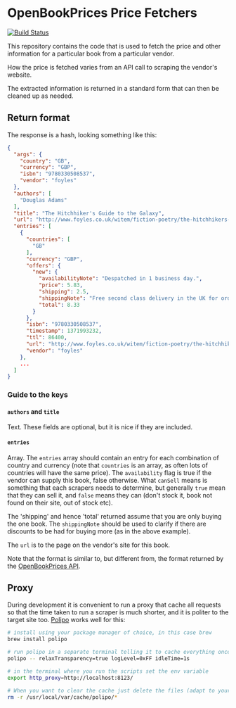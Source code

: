 # OpenBookPrices Price Fetchers

[![Build Status](https://secure.travis-ci.org/OpenBookPrices/l2b-price-fetchers.png)](http://travis-ci.org/OpenBookPrices/l2b-price-fetchers)

This repository contains the code that is used to fetch the price and other
information for a particular book from a particular vendor.

How the price is fetched varies from an API call to scraping the vendor's
website.

The extracted information is returned in a standard form that can then be
cleaned up as needed.

## Return format

The response is a hash, looking something like this:

``` json
{
  "args": {
    "country": "GB",
    "currency": "GBP",
    "isbn": "9780330508537",
    "vendor": "foyles"
  },
  "authors": [
    "Douglas Adams"
  ],
  "title": "The Hitchhiker's Guide to the Galaxy",
  "url": "http://www.foyles.co.uk/witem/fiction-poetry/the-hitchhikers-guide-to-the-galaxy,douglas-adams-9780330508537",
  "entries": [
    {
      "countries": [
        "GB"
      ],
      "currency": "GBP",
      "offers": {
        "new": {
          "availabilityNote": "Despatched in 1 business day.",
          "price": 5.83,
          "shipping": 2.5,
          "shippingNote": "Free second class delivery in the UK for orders over £10",
          "total": 8.33
        }
      },
      "isbn": "9780330508537",
      "timestamp": 1371993232,
      "ttl": 86400,
      "url": "http://www.foyles.co.uk/witem/fiction-poetry/the-hitchhikers-guide-to-the-galaxy,douglas-adams-9780330508537",
      "vendor": "foyles"
    },
    ...
  ]
}
```

### Guide to the keys

#### `authors` and `title`

Text. These fields are optional, but it is nice if they are included.

#### `entries`

Array. The `entries` array should contain an entry for each combination of
country and currency (note that `countries` is an array, as often lots of
countries will have the same price). The `availability` flag is true if the
vendor can supply this book, false otherwise. What `canSell` means is something
that each scrapers needs to determine, but generally `true` mean that they can
sell it, and `false` means they can (don't stock it, book not found on their
site, out of stock etc).

The 'shipping' and hence 'total' returned assume that you are only buying the
one book. The `shippingNote` should be used to clarify if there are discounts
to be had for buying more (as in the above example).

The `url` is to the page on the vendor's site for this book.

Note that the format is similar to, but different from, the format returned by
the [OpenBookPrices API](https://github.com/OpenBookPrices/openbookprices-api).

## Proxy

During development it is convenient to run a proxy that cache all requests so
that the time taken to run a scraper is much shorter, and it is politer to the
target site too.
[Polipo](http://www.pps.univ-paris-diderot.fr/~jch/software/polipo/) works well
for this:

``` bash
# install using your package manager of choice, in this case brew
brew install polipo

# run polipo in a separate terminal telling it to cache everything once fetched
polipo -- relaxTransparency=true logLevel=0xFF idleTime=1s

# in the terminal where you run the scripts set the env variable
export http_proxy=http://localhost:8123/

# When you want to clear the cache just delete the files (adapt to your system)
rm -r /usr/local/var/cache/polipo/*

```
